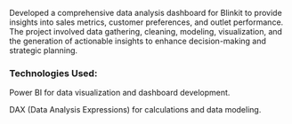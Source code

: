 Developed a comprehensive data analysis dashboard for Blinkit to provide insights into sales ​metrics, customer preferences, and outlet performance. The project involved data gathering, cleaning, ​modeling, visualization, and the generation of actionable insights to enhance decision-making and ​strategic planning.
### Technologies Used:
Power BI for data visualization and dashboard development.

DAX (Data Analysis Expressions) for calculations and data modeling.
